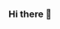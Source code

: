 ### Hi there 👋
<!-- 


프로젝트목록 | 일자 | 사용기술 | 링크
------------|------|-------|-----|
금융상품서비스 | 2021 | Node | [GAN 프로젝트 링크](https://github.com/shiny0510/FewShot_GAN-Unet3D)
금융추천시스템 | 2022 | Vue | [링크를걸겠습니다.](https://github.com/shiny0510/pycaret)

![화면 캡처 2023-04-28 115216](https://user-images.githubusercontent.com/76608338/235043096-8829e891-4693-477c-8539-82c66823df7c.png)

 -->
<!--
**Jordizzin/Jordizzin** is a ✨ _special_ ✨ repository because its `README.md` (this file) appears on your GitHub profile.

Here are some ideas to get you started:

- 🔭 I’m currently working on ...
- 🌱 I’m currently learning ...
- 👯 I’m looking to collaborate on ...
- 🤔 I’m looking for help with ...
- 💬 Ask me about ...
- 📫 How to reach me: ...
- 😄 Pronouns: ...
- ⚡ Fun fact: ...
-->
